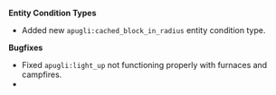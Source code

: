 **Entity Condition Types**
- Added new `apugli:cached_block_in_radius` entity condition type.

**Bugfixes**
- Fixed `apugli:light_up` not functioning properly with furnaces and campfires.
- 